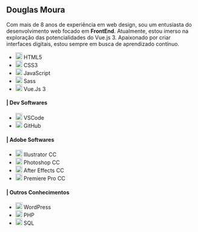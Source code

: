 ## Douglas Moura
Com mais de 8 anos de experiência em web design, sou um entusiasta do desenvolvimento web focado em **FrontEnd**. Atualmente, estou imerso na exploração das potencialidades do Vue.js 3. Apaixonado por criar interfaces digitais, estou sempre em busca de aprendizado contínuo.
* <img src="https://github.com/douglas-moura/douglas-moura/assets/100165194/22c095ad-d2f1-411d-b14e-54afdc014a73" width="18"> HTML5
* <img src="https://github.com/douglas-moura/douglas-moura/assets/100165194/4b471dad-faf4-4f8d-bb0d-df8a9341cd4d" width="18"> CSS3
* <img src="https://github.com/douglas-moura/douglas-moura/assets/100165194/c310192c-6bac-48b7-b328-b84f42222125" width="18"> JavaScript
* <img src="https://github.com/douglas-moura/douglas-moura/assets/100165194/28c27f45-259b-46bf-bc96-50b7460079a0" width="18"> Sass
* <img src="https://github.com/douglas-moura/douglas-moura/assets/100165194/0fd7b8e1-cc4a-4a9b-9494-2b90bf9163a4" width="18"> Vue.Js 3

#### | Dev Softwares
* <img src="https://github.com/douglas-moura/douglas-moura/assets/100165194/cfec75c6-ce5e-4776-bfe2-49f4c277d0e6" width="18"> VSCode
* <img src="https://github.com/douglas-moura/douglas-moura/assets/100165194/6c373c9e-09d1-4d5e-ab83-65cceb3a61ab" width="18"> GitHub

#### | Adobe Softwares
* <img src="https://github.com/douglas-moura/douglas-moura/assets/100165194/266944ef-1aa2-49bb-8a9c-f61270a832c1" width="18"> Illustrator CC
* <img src="https://github.com/douglas-moura/douglas-moura/assets/100165194/9a5f8cb3-8565-4356-a2cd-4925db50594e" width="18"> Photoshop CC
* <img src="https://github.com/douglas-moura/douglas-moura/assets/100165194/3260425a-e24f-4e4e-9bb7-cc533746b69d" width="18"> After Effects CC
* <img src="https://github.com/douglas-moura/douglas-moura/assets/100165194/ff3a6eca-65bc-4627-96d3-6b40aa6c32d8" width="18"> Premiere Pro CC

#### | Outros Conhecimentos
* <img src="https://github.com/douglas-moura/douglas-moura/assets/100165194/f589d556-c580-4bf7-b382-6b0cd7defeb9" width="18"> WordPress
* <img src="https://github.com/douglas-moura/douglas-moura/assets/100165194/394fbc9f-bab0-48d7-b1ca-d3b636ee7545" width="18"> PHP
* <img src="https://github.com/douglas-moura/douglas-moura/assets/100165194/d89e7d28-5346-49bf-9323-93e48841b405" width="18"> SQL
